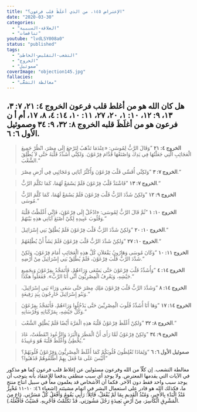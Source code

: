 ```yaml
---
title: "الإعتراض ١٤٥، من الذي أغلَظَ قلب فرعون؟"
date: "2020-03-30"
categories:
  - "العلاقة-السببية"
  - "تناقضات"
youtube: "lvdLSY008a0"
status: "published"
tags:
  - "التشعب-التقليص-الخاطئ"
  - "الخروج"
  - "صموئيل"
coverImage: "objection145.jpg"
fallacies:
  - "مغالطة التشعُّب"
---
```


## **هل كان الله هو من أغلط قلب فرعون الخروج ٤: ٢١، ٧: ٣، ١٣، ٩: ١٢، ١٠: ١، ٢٠، ٢٧، ١١: ١٠، ١٤: ٤، ٨، ١٧، أم أ ن فرعون هو من أغلَظَ قلبه الخروج ٨: ٣٢، ٩: ٣٤ وصموئيل الأول ٦: ٦.**

> **الخروج ٤: ٢١** ”وَقَالَ الرَّبُّ لِمُوسَى: «عِنْدَمَا تَذْهَبُ لِتَرْجعَ إِلَى مِصْرَ، انْظُرْ جَمِيعَ الْعَجَائِبِ الَّتِي جَعَلْتُهَا فِي يَدِكَ وَاصْنَعْهَا قُدَّامَ فِرْعَوْنَ. وَلكِنِّي أُشَدِّدُ قَلْبَهُ حَتَّى لاَ يُطْلِقَ الشَّعْبَ.“

> **الخروج ٧: ٣** ”وَلكِنِّي أُقَسِّي قَلْبَ فِرْعَوْنَ وَأُكَثِّرُ آيَاتِي وَعَجَائِبِي فِي أَرْضِ مِصْرَ.“

> **الخروج ٧: ١٣** ”فَاشْتَدَّ قَلْبُ فِرْعَوْنَ فَلَمْ يَسْمَعْ لَهُمَا، كَمَا تَكَلَّمَ الرَّبُّ.“

> **الخروج ٩: ١٢** ”وَلكِنْ شَدَّدَ الرَّبُّ قَلْبَ فِرْعَوْنَ فَلَمْ يَسْمَعْ لَهُمَا، كَمَا كَلَّمَ الرَّبُّ مُوسَى.“

> **الخروج ١٠: ١** ”ثُمَّ قَالَ الرَّبُّ لِمُوسَى: «ادْخُلْ إِلَى فِرْعَوْنَ، فَإِنِّي أَغْلَظْتُ قَلْبَهُ وَقُلُوبَ عَبِيدِهِ لِكَيْ أَصْنَعَ آيَاتِي هذِهِ بَيْنَهُمْ.“

> **الخروج ١٠: ٢٠** ”وَلكِنْ شَدَّدَ الرَّبُّ قَلْبَ فِرْعَوْنَ فَلَمْ يُطْلِقْ بَنِي إِسْرَائِيلَ.“

> **الخروج ١٠: ٢٧** ”وَلكِنْ شَدَّدَ الرَّبُّ قَلْبَ فِرْعَوْنَ فَلَمْ يَشَأْ أَنْ يُطْلِقَهُمْ.“

> **الخروج ١١: ١٠** ”وَكَانَ مُوسَى وَهَارُونُ يَفْعَلاَنِ كُلَّ هذِهِ الْعَجَائِبِ أَمَامَ فِرْعَوْنَ، وَلكِنْ شَدَّدَ الرَّبُّ قَلْبَ فِرْعَوْنَ، فَلَمْ يُطْلِقْ بَنِي إِسْرَائِيلَ مِنْ أَرْضِهِ.“

> **الخروج ١٤: ٤** ”وَأُشَدِّدُ قَلْبَ فِرْعَوْنَ حَتَّى يَسْعَى وَرَاءَهُمْ، فَأَتَمَجَّدُ بِفِرْعَوْنَ وَبِجَمِيعِ جَيْشِهِ، وَيَعْرِفُ الْمِصْرِيُّونَ أَنِّي أَنَا الرَّبُّ». فَفَعَلُوا هكَذَا.“

> **الخروج ١٤: ٨** ”وَشَدَّدَ الرَّبُّ قَلْبَ فِرْعَوْنَ مَلِكِ مِصْرَ حَتَّى سَعَى وَرَاءَ بَنِي إِسْرَائِيلَ، وَبَنُو إِسْرَائِيلَ خَارِجُونَ بِيَدٍ رَفِيعَةٍ.“

> **الخروج ١٤: ١٧** ”وَهَا أَنَا أُشَدِّدُ قُلُوبَ الْمِصْرِيِّينَ حَتَّى يَدْخُلُوا وَرَاءَهُمْ، فَأَتَمَجَّدُ بِفِرْعَوْنَ وَكُلِّ جَيْشِهِ، بِمَرْكَبَاتِهِ وَفُرْسَانِهِ.“

> **الخروج ٨: ٣٢** ”وَلكِنْ أَغْلَظَ فِرْعَوْنُ قَلْبَهُ هذِهِ الْمَرَّةَ أَيْضًا فَلَمْ يُطْلِقِ الشَّعْبَ.“

> **الخروج ٩: ٣٤** ”وَلكِنْ فِرْعَوْنُ لَمَّا رَأَى أَنَّ الْمَطَرَ وَالْبَرَدَ وَالرُّعُودَ انْقَطَعَتْ، عَادَ يُخْطِئُ وَأَغْلَظَ قَلْبَهُ هُوَ وَعَبِيدُهُ.“

> **صموئيل الأول ٦: ٦** ”وَلِمَاذَا تُغْلِظُونَ قُلُوبَكُمْ كَمَا أَغْلَظَ الْمِصْرِيُّونَ وَفِرْعَوْنُ قُلُوبَهُمْ؟ أَلَيْسَ عَلَى مَا فَعَلَ بِهِمْ أَطْلَقُوهُمْ فَذَهَبُوا؟“

مغالطة التشعب. إن كلّاً من الله وفرعون مسئولين عن إغلاظ قلب فرعون كما هو مذكور في الآيات التي يقدمها المعترض. ولا يوجد أي سبب منطقي يدفعنا للإعتقاد بأنه يتوجب أن يوجد سبب واحد فقط دون الآخر. فكما أن الأشخاص قد يعلمون معاً في سبيل انتاج منتجٍ ما، فكذلك الله هو قادر على استعمال البشر في اتمام مشيئته (اشعياء ٤٦: ١٠-١١ مُخْبِرٌ مُنْذُ الْبَدْءِ بِالأَخِيرِ، وَمُنْذُ الْقَدِيمِ بِمَا لَمْ يُفْعَلْ، قَائِلاً: رَأْيِي يَقُومُ وَأَفْعَلُ كُلَّ مَسَرَّتِي. دَاعٍ مِنَ الْمَشْرِقِ الْكَاسِرَ، مِنْ أَرْضٍ بَعِيدَةٍ رَجُلَ مَشُورَتِي. قَدْ تَكَلَّمْتُ فَأُجْرِيهِ. قَضَيْتُ فَأَفْعَلُهُ.).
